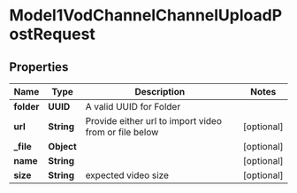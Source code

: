 

# Model1VodChannelChannelUploadPostRequest


## Properties

| Name | Type | Description | Notes |
|------------ | ------------- | ------------- | -------------|
|**folder** | **UUID** | A valid UUID for Folder |  |
|**url** | **String** | Provide either url to import video from or file below |  [optional] |
|**_file** | **Object** |  |  [optional] |
|**name** | **String** |  |  [optional] |
|**size** | **String** | expected video size |  [optional] |




